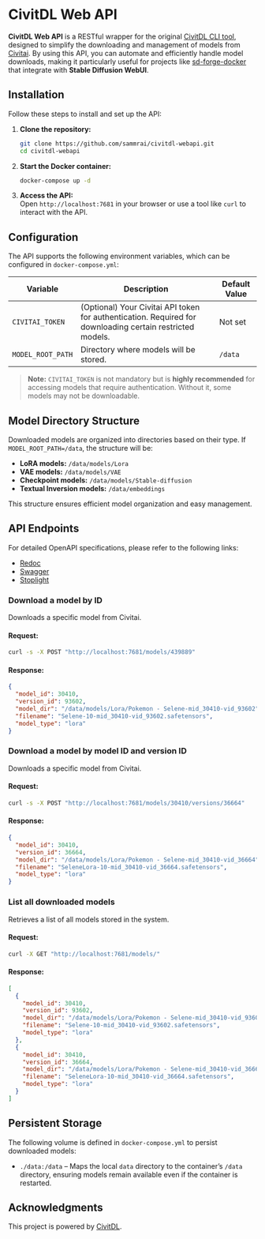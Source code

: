 # CivitDL Web API

**CivitDL Web API** is a RESTful wrapper for the original [CivitDL CLI tool](https://github.com/OwenTruong/civitdl), designed to simplify the downloading and management of models from [Civitai](https://civitai.com/). By using this API, you can automate and efficiently handle model downloads, making it particularly useful for projects like [sd-forge-docker](https://github.com/sammrai/sd-forge-docker) that integrate with **Stable Diffusion WebUI**.


## Installation

Follow these steps to install and set up the API:

1. **Clone the repository:**  
   ```sh
   git clone https://github.com/sammrai/civitdl-webapi.git
   cd civitdl-webapi
   ```

2. **Start the Docker container:**  
   ```sh
   docker-compose up -d
   ```

3. **Access the API:**  
   Open `http://localhost:7681` in your browser or use a tool like `curl` to interact with the API.


## Configuration

The API supports the following environment variables, which can be configured in `docker-compose.yml`:

| Variable          | Description                                        | Default Value |
|------------------|------------------------------------------------|--------------|
| `CIVITAI_TOKEN` | (Optional) Your Civitai API token for authentication. Required for downloading certain restricted models. | Not set |
| `MODEL_ROOT_PATH` | Directory where models will be stored.         | `/data` |

> **Note:** `CIVITAI_TOKEN` is not mandatory but is **highly recommended** for accessing models that require authentication. Without it, some models may not be downloadable.


## Model Directory Structure

Downloaded models are organized into directories based on their type. If `MODEL_ROOT_PATH=/data`, the structure will be:

- **LoRA models:** `/data/models/Lora`  
- **VAE models:** `/data/models/VAE`  
- **Checkpoint models:** `/data/models/Stable-diffusion`  
- **Textual Inversion models:** `/data/embeddings`  

This structure ensures efficient model organization and easy management.


## API Endpoints

For detailed OpenAPI specifications, please refer to the following links:
- [Redoc](https://sammrai.github.io/civitdl-webapi/redoc.html)
- [Swagger](https://sammrai.github.io/civitdl-webapi/swagger.html)
- [Stoplight](https://sammrai.github.io/civitdl-webapi/stoplight.html)

### Download a model by ID
Downloads a specific model from Civitai.  

#### Request:
```sh
curl -s -X POST "http://localhost:7681/models/439889"
```

#### Response:
```json
{
  "model_id": 30410,
  "version_id": 93602,
  "model_dir": "/data/models/Lora/Pokemon - Selene-mid_30410-vid_93602",
  "filename": "Selene-10-mid_30410-vid_93602.safetensors",
  "model_type": "lora"
}
```

### Download a model by model ID and version ID
Downloads a specific model from Civitai.  

#### Request:
```sh
curl -s -X POST "http://localhost:7681/models/30410/versions/36664"
```

#### Response:
```json
{
  "model_id": 30410,
  "version_id": 36664,
  "model_dir": "/data/models/Lora/Pokemon - Selene-mid_30410-vid_36664",
  "filename": "SeleneLora-10-mid_30410-vid_36664.safetensors",
  "model_type": "lora"
}
```


### List all downloaded models
Retrieves a list of all models stored in the system.  

#### Request:
```sh
curl -X GET "http://localhost:7681/models/"
```

#### Response:
```json
[
  {
    "model_id": 30410,
    "version_id": 93602,
    "model_dir": "/data/models/Lora/Pokemon - Selene-mid_30410-vid_93602",
    "filename": "Selene-10-mid_30410-vid_93602.safetensors",
    "model_type": "lora"
  },
  {
    "model_id": 30410,
    "version_id": 36664,
    "model_dir": "/data/models/Lora/Pokemon - Selene-mid_30410-vid_36664",
    "filename": "SeleneLora-10-mid_30410-vid_36664.safetensors",
    "model_type": "lora"
  }
]
```


## Persistent Storage

The following volume is defined in `docker-compose.yml` to persist downloaded models:

- `./data:/data` – Maps the local `data` directory to the container’s `/data` directory, ensuring models remain available even if the container is restarted.


## Acknowledgments

This project is powered by [CivitDL](https://github.com/OwenTruong/civitdl).  
